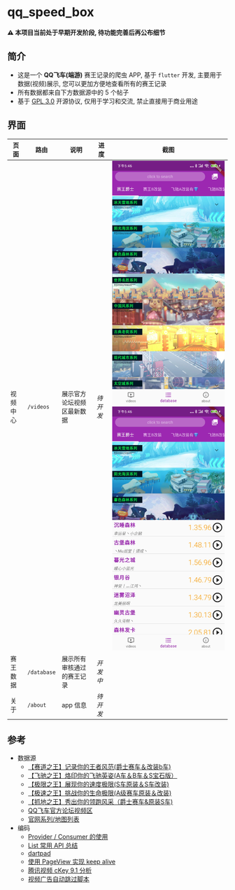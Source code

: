 # qq_speed_box

**⚠️ 本项目当前处于早期开发阶段, 待功能完善后再公布细节**

## 简介
- 这是一个 **QQ飞车(端游)** 赛王记录的爬虫 APP, 基于 `flutter` 开发, 主要用于数据(视频)展示, 您可以更加方便地查看所有的赛王记录
- 所有数据都来自下方数据源中的 5 个帖子
- 基于 [GPL 3.0](https://github.com/SublimeCT/qq_speed_box/blob/master/LICENSE) 开源协议, 仅用于学习和交流, 禁止直接用于商业用途

## 界面

页面 | 路由 | 说明 | 进度 | 截图
--- |--- |--- |--- |---
视频中心 | `/videos` | 展示官方论坛视频区最新数据 | *待开发* | <img src="/docs/images/screen_database_fold.jpeg" alt="折叠"> <img src="/docs/images/screen_database_unfold.jpeg" alt="展开">
赛王数据 | `/database` | 展示所有审核通过的赛王记录 | *开发中* |
关于 | `/about` | app 信息 | *待开发* |

## 参考

- 数据源
  - [【赛道之王】记录你的王者风范(爵士赛车＆改装b车)](https://speed.gamebbs.qq.com/forum.php?mod=viewthread&tid=1663147&extra=page%3D1)
  - [【飞驰之王】烙印你的飞驰英姿(A车＆B车＆S宝石版）](https://speed.gamebbs.qq.com/forum.php?mod=viewthread&tid=1682060&extra=page%3D1)
  - [【极限之王】展现你的速度极限(S车原装＆S车改装)](https://speed.gamebbs.qq.com/forum.php?mod=viewthread&tid=1663287&extra=page%3D1)
  - [【极速之王】挑战你的生命极限(A级赛车原装＆改装)](https://speed.gamebbs.qq.com/forum.php?mod=viewthread&tid=1662762&extra=page%3D1)
  - [【抓地之王】秀出你的领跑风采（爵士赛车&原装S车)](https://speed.gamebbs.qq.com/forum.php?mod=viewthread&tid=1663042&extra=page%3D1)
  - [QQ飞车官方论坛视频区](https://speed.gamebbs.qq.com/forum.php?mod=forumdisplay&fid=30673)
  - [官网系列/地图列表](http://speed.qq.com/web201008/page/race.shtml)
- 编码
  - [Provider / Consumer 的使用](https://blog.csdn.net/u013894711/article/details/102782366)
  - [List 常用 API 总结](https://blog.csdn.net/ffa_ijj/article/details/85051156)
  - [dartpad](https://dartpad.cn/)
  - [使用 PageView 实现 keep alive](https://zhuanlan.zhihu.com/p/58582876)
  - [腾讯视频 cKey 9.1 分析](https://zsaim.github.io/2019/05/06/Tencent-cKey9.1-Analysis/)
  - [视频广告自动跳过脚本](https://greasyfork.org/zh-CN/scripts/394637-%E8%A7%86%E9%A2%91%E5%B9%BF%E5%91%8A%E8%87%AA%E5%8A%A8%E8%B7%B3%E8%BF%87/feedback)